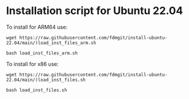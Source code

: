 # Installation script for Ubuntu 22.04

To install for ARM64 use:

```
wget https://raw.githubusercontent.com/fdmgit/install-ubuntu-22.04/main/)load_inst_files_arm.sh
```

```
bash load_inst_files_arm.sh
```

To install for x86 use:

```
wget https://raw.githubusercontent.com/fdmgit/install-ubuntu-22.04/main/)load_inst_files.sh
```

```
bash load_inst_files.sh
```
